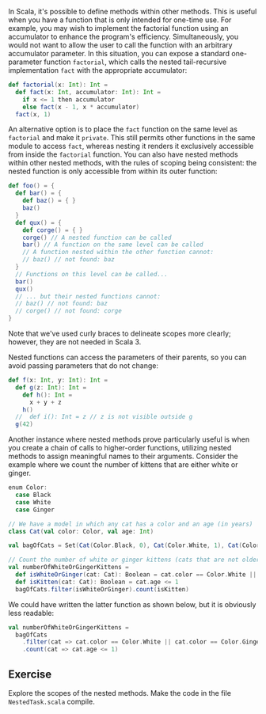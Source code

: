 In Scala, it's possible to define methods within other methods. 
This is useful when you have a function that is only intended for one-time use. 
For example, you may wish to implement the factorial function using an accumulator to enhance the program's efficiency.
Simultaneously, you would not want to allow the user to call the function with an arbitrary accumulator parameter. 
In this situation, you can expose a standard one-parameter function `factorial`, which calls the nested tail-recursive implementation 
`fact` with the appropriate accumulator: 

```scala 3
def factorial(x: Int): Int =
  def fact(x: Int, accumulator: Int): Int =
    if x <= 1 then accumulator
    else fact(x - 1, x * accumulator)
  fact(x, 1)
```

An alternative option is to place the `fact` function on the same level as `factorial` and make it `private`. 
This still permits other functions in the same module to access `fact`, whereas nesting it renders it exclusively accessible 
from inside the `factorial` function. 
You can also have nested methods within other nested methods, with the rules of scoping being consistent: the nested function is 
only accessible from within its outer function: 

```scala 3
def foo() = {
  def bar() = {
    def baz() = { }
    baz()
  }
  def qux() = {
    def corge() = { }
    corge() // A nested function can be called
    bar() // A function on the same level can be called
    // A function nested within the other function cannot: 
    // baz() // not found: baz
  }
  // Functions on this level can be called...
  bar()
  qux()
  // ... but their nested functions cannot: 
  // baz() // not found: baz
  // corge() // not found: corge
}
```

Note that we've used curly braces to delineate scopes more clearly; however, they are not needed in Scala 3. 

Nested functions can access the parameters of their parents, so you can avoid passing parameters that do not change: 

```scala 3
def f(x: Int, y: Int): Int =
  def g(z: Int): Int =
    def h(): Int =
      x + y + z
    h()
  //  def i(): Int = z // z is not visible outside g
  g(42)
```

Another instance where nested methods prove particularly useful is when you create a chain of calls to higher-order 
functions, utilizing nested methods to assign meaningful names to their arguments. 
Consider the example where we count the number of kittens that are either white or ginger. 

```scala 3
enum Color:
  case Black
  case White
  case Ginger

// We have a model in which any cat has a color and an age (in years)
class Cat(val color: Color, val age: Int)

val bagOfCats = Set(Cat(Color.Black, 0), Cat(Color.White, 1), Cat(Color.Ginger, 3))

// Count the number of white or ginger kittens (cats that are not older than 1 year) 
val numberOfWhiteOrGingerKittens =
  def isWhiteOrGinger(cat: Cat): Boolean = cat.color == Color.White || cat.color == Color.Ginger
  def isKitten(cat: Cat): Boolean = cat.age <= 1
  bagOfCats.filter(isWhiteOrGinger).count(isKitten)
```

We could have written the latter function as shown below, but it is obviously less readable: 

```scala 3
val numberOfWhiteOrGingerKittens =
  bagOfCats
    .filter(cat => cat.color == Color.White || cat.color == Color.Ginger)
    .count(cat => cat.age <= 1)
```

## Exercise 

Explore the scopes of the nested methods. Make the code in the file `NestedTask.scala` compile.
